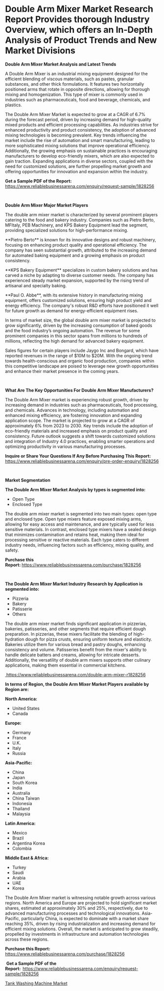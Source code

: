 <p><h1>Double Arm Mixer Market Research Report Provides thorough Industry Overview, which offers an In-Depth Analysis of Product Trends and New Market Divisions</h1></p><p><strong>Double Arm Mixer Market Analysis and Latest Trends</strong></p>
<p><p>A Double Arm Mixer is an industrial mixing equipment designed for the efficient blending of viscous materials, such as pastes, granular substances, and other thick formulations. It features two horizontally positioned arms that rotate in opposite directions, allowing for thorough mixing and homogenization. This type of mixer is commonly used in industries such as pharmaceuticals, food and beverage, chemicals, and plastics.</p><p>The Double Arm Mixer Market is expected to grow at a CAGR of 6.7% during the forecast period, driven by increasing demand for high-quality mixed products and efficient processing capabilities. As industries strive for enhanced productivity and product consistency, the adoption of advanced mixing technologies is becoming prevalent. Key trends influencing the market include the rise of automation and smart manufacturing, leading to more sophisticated mixing solutions that improve operational efficiency. Additionally, the growing emphasis on sustainable practices is encouraging manufacturers to develop eco-friendly mixers, which are also expected to gain traction. Expanding applications in diverse sectors, coupled with the need for customized solutions, are further propelling market growth and offering opportunities for innovation and expansion within the industry.</p></p>
<p><strong>Get a Sample PDF of the Report:&nbsp;</strong> <a href="https://www.reliablebusinessarena.com/enquiry/request-sample/1828256?utm_campaign=1932&utm_medium=2&utm_source=Github&utm_content=ia&utm_term=19022025&utm_id=double-arm-mixer">https://www.reliablebusinessarena.com/enquiry/request-sample/1828256</a></p>
<p>&nbsp;</p>
<p><strong>Double Arm Mixer Major Market Players</strong></p>
<p><p>The double arm mixer market is characterized by several prominent players catering to the food and bakery industry. Companies such as Pietro Berto, MFItaly, PEB Machinery, and KPS Bakery Equipment lead the segment, providing specialized solutions for high-performance mixing.</p><p>**Pietro Berto** is known for its innovative designs and robust machinery, focusing on enhancing product quality and operational efficiency. The company has seen substantial growth, attributed to the increasing demand for automated baking equipment and a growing emphasis on product consistency.</p><p>**KPS Bakery Equipment** specializes in custom bakery solutions and has carved a niche by adapting to diverse customer needs. The company has experienced steady market expansion, supported by the rising trend of artisanal and specialty baking.</p><p>**Paul O. Abbe**, with its extensive history in manufacturing mixing equipment, offers customized solutions, ensuring high product yield and energy efficiency. The company's robust R&D efforts have positioned it well for future growth as demand for energy-efficient equipment rises.</p><p>In terms of market size, the global double arm mixer market is projected to grow significantly, driven by the increasing consumption of baked goods and the food industry’s ongoing automation. The revenue for some prominent companies in this sector spans from millions to hundreds of millions, reflecting the high demand for advanced bakery equipment.</p><p>Sales figures for certain players include Jaygo Inc and Bongard, which have reported revenues in the range of $10M to $20M. With the ongoing trend towards health-conscious and organic food production, companies within this competitive landscape are poised to leverage new growth opportunities and enhance their market presence in the coming years.</p></p>
<p>&nbsp;</p>
<p><strong>What Are The Key Opportunities For Double Arm Mixer Manufacturers?</strong></p>
<p><p>The Double Arm Mixer market is experiencing robust growth, driven by increasing demand in industries such as pharmaceuticals, food processing, and chemicals. Advances in technology, including automation and enhanced mixing efficiency, are fostering innovation and expanding application scope. The market is projected to grow at a CAGR of approximately 6% from 2023 to 2030. Key trends include the adoption of eco-friendly materials and increased emphasis on product quality and consistency. Future outlook suggests a shift towards customized solutions and integration of Industry 4.0 practices, enabling smarter operations and optimizing productivity in various manufacturing processes.</p></p>
<p><strong>Inquire or Share Your Questions If Any Before Purchasing This Report:</strong> <a href="https://www.reliablebusinessarena.com/enquiry/pre-order-enquiry/1828256?utm_campaign=1932&utm_medium=2&utm_source=Github&utm_content=ia&utm_term=19022025&utm_id=double-arm-mixer">https://www.reliablebusinessarena.com/enquiry/pre-order-enquiry/1828256</a></p>
<p>&nbsp;</p>
<p><strong>Market Segmentation</strong></p>
<p><strong>The Double Arm Mixer Market Analysis by types is segmented into:</strong></p>
<p><ul><li>Open Type</li><li>Enclosed Type</li></ul></p>
<p><p>The double arm mixer market is segmented into two main types: open type and enclosed type. Open type mixers feature exposed mixing arms, allowing for easy access and maintenance, and are typically used for less sensitive materials. In contrast, enclosed type mixers have a sealed design that minimizes contamination and retains heat, making them ideal for processing sensitive or reactive materials. Each type caters to different industry needs, influencing factors such as efficiency, mixing quality, and safety.</p></p>
<p><strong>Purchase this Report:&nbsp;</strong><a href="https://www.reliablebusinessarena.com/purchase/1828256?utm_campaign=1932&utm_medium=2&utm_source=Github&utm_content=ia&utm_term=19022025&utm_id=double-arm-mixer">https://www.reliablebusinessarena.com/purchase/1828256</a></p>
<p>&nbsp;</p>
<p><strong>The Double Arm Mixer Market Industry Research by Application is segmented into:</strong></p>
<p><ul><li>Pizzeria</li><li>Bakery</li><li>Patisserie</li><li>Others</li></ul></p>
<p><p>The double arm mixer market finds significant application in pizzerias, bakeries, patisseries, and other segments that require efficient dough preparation. In pizzerias, these mixers facilitate the blending of high-hydration dough for pizza crusts, ensuring uniform texture and elasticity. Bakeries utilize them for various bread and pastry doughs, enhancing consistency and volume. Patisseries benefit from the mixer's ability to handle delicate batters and creams, allowing for intricate desserts. Additionally, the versatility of double arm mixers supports other culinary applications, making them essential in commercial kitchens.</p></p>
<p><a href="https://www.reliablebusinessarena.com/double-arm-mixer-r1828256?utm_campaign=1932&utm_medium=2&utm_source=Github&utm_content=ia&utm_term=19022025&utm_id=double-arm-mixer">&nbsp;https://www.reliablebusinessarena.com/double-arm-mixer-r1828256</a></p>
<p><strong>In terms of Region, the Double Arm Mixer Market Players available by Region are:</strong></p>
<p>
    <p> <strong> North America: </strong>
        <ul>
            <li>United States</li>
            <li>Canada</li>
        </ul>
        </p> 
    <p> <strong> Europe: </strong>
        <ul>
            <li>Germany</li>
            <li>France</li>
            <li>U.K.</li>
            <li>Italy</li>
            <li>Russia</li>
        </ul>
        </p> 
    <p> <strong> Asia-Pacific: </strong>
        <ul>
            <li>China</li>
            <li>Japan</li>
            <li>South Korea</li>
            <li>India</li>
            <li>Australia</li>
            <li>China Taiwan</li>
            <li>Indonesia</li>
            <li>Thailand</li>
            <li>Malaysia</li>
        </ul>
        </p> 
    <p> <strong> Latin America: </strong>
        <ul>
            <li>Mexico</li>
            <li>Brazil</li>
            <li>Argentina Korea</li>
            <li>Colombia</li>
        </ul>
        </p> 
    <p> <strong> Middle East & Africa: </strong>
        <ul>
            <li>Turkey</li>
            <li>Saudi</li>
            <li>Arabia</li>
            <li>UAE</li>
            <li>Korea</li>
        </ul>
    </p>
    </p>
<p><p>The Double Arm Mixer market is witnessing notable growth across various regions. North America and Europe are projected to hold significant market shares, estimated at approximately 30% and 25%, respectively, due to advanced manufacturing processes and technological innovations. Asia-Pacific, particularly China, is expected to dominate with a market share reaching 35%, driven by rising industrialization and increasing demand for efficient mixing solutions. Overall, the market is anticipated to grow steadily, propelled by investments in infrastructure and automation technologies across these regions.</p></p>
<p><strong>Purchase this Report: </strong><a href="https://www.reliablebusinessarena.com/purchase/1828256?utm_campaign=1932&utm_medium=2&utm_source=Github&utm_content=ia&utm_term=19022025&utm_id=double-arm-mixer">https://www.reliablebusinessarena.com/purchase/1828256</a></p>
<p>&nbsp;<strong>Get a Sample PDF of the Report:&nbsp;&nbsp;</strong><a href="https://www.reliablebusinessarena.com/enquiry/request-sample/1828256?utm_campaign=1932&utm_medium=2&utm_source=Github&utm_content=ia&utm_term=19022025&utm_id=double-arm-mixer">https://www.reliablebusinessarena.com/enquiry/request-sample/1828256</a></p>
<p><strong></strong></p>
<p><p><a href="https://github.com/luckyshygirl/Market-Research-Report-List-7/blob/main/tank-washing-machine-market.md?utm_campaign=1932&utm_medium=2&utm_source=Github&utm_content=ia&utm_term=19022025&utm_id=double-arm-mixer">Tank Washing Machine Market</a></p></p>